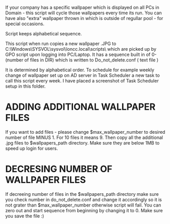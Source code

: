 If your company has a specific wallpaper which is displayed on all PCs in Domain - this script will cycle those wallpapers every time its run. You can have also "extra" wallpaper thrown in which is outside of regullar pool - for special occasions.

Script keeps alphabetical sequence. 

This script when run copies a new wallpaper .JPG to C:\Windows\SYSVOL\sysvol\loncc.local\scripts\ which are
picked up by GPO script upon logging into PC/Laptop. It has a sequence built in of 0-(number of files in DIR) which is written to Do_not_delete.conf ( text file )


It is determined by alphabetical order. 
To schedule for example weekly change of wallpaper set up on AD server in Task Scheduler a new task to call this script every week.
I have placed a screenshot of Task Scheduler setup in this folder.


# ADDING ADDITIONAL WALLPAPER FILES

If you want to add files - please change $max_wallpaper_number to desired number of file MINUS 1. For 10 files it means 9. 
Then copy all the additional .jpg files to $wallpapers_path directory. Make sure they are below 1MB to speed up login for users.

# DECRESING NUMBER OF WALLPAPER FILES

If decreeing number of files in the $wallpapers_path directory make sure you check number in do_not_delete.conf and change it accordingly
so it is not grater than $max_wallpaper_number otherwise script will fail. You can zero out and start sequence from beginning by changing it to 0. 
Make sure you save the file :) 

